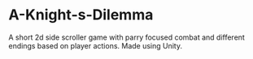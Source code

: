 # A-Knight-s-Dilemma
A short 2d side scroller game with parry focused combat and different endings based on player actions. Made using Unity.
